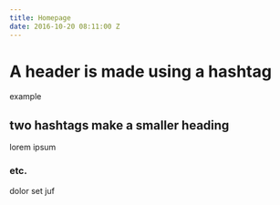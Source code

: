 ```yaml
---
title: Homepage
date: 2016-10-20 08:11:00 Z
---
```


# A header is made using a hashtag
example

## two hashtags make a smaller heading
lorem ipsum

### etc.
dolor set juf